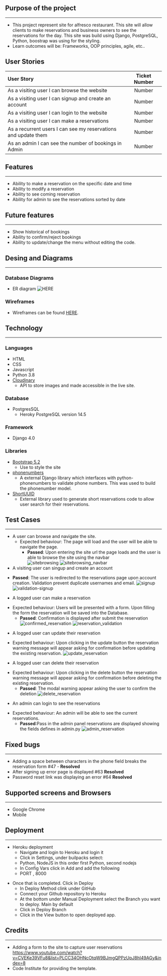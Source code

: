 ## Purpose of the project
___
   * This project represent site for alfresco restaurant. This site will allow clients to make reservations and business owners to see the reservations for the day. This site was build using Django, PostgreSQL, Python, boostrap was using for the styling.
   * Learn outcomes will be: Frameworks, OOP principles, agile, etc..
## User Stories
| User Story                                                                           | Ticket Number |
| :-----------                                                                         | :----:       |
| As a visiting user I can browse the website                                          | Number       |
| As a visiting user I can signup and create an account                                | Number       |
| As a visiting user I can login to the website                                        | Number       |
| As a visiting user I can make a reservations                                         | Number       |
| As a recurrent users I can see my reservations and update them                       | Number       |
| As an admin  I can see the number of bookings in Admin                               | Number       |

## Features
___
   * Ability to make a reservation on the specific date and time
   * Ability to modify a reservation
   * Ability to see coming reservation
   * Ability for admin to see the reservations sorted by date
## Future features
___
   * Show historical of bookings
   * Ability to confirm/reject bookings
   * Ability to update/change the menu without editing the code.
## Desing and Diagrams
___
   ### Database Diagrams
   * ER diagram ![HERE](/assets/images/er_diagram.png)
   ### Wireframes
   * Wireframes can be found [HERE](/assets/wireframes).
   

## Technology
___
   ### Languages
   * HTML
   * CSS
   * Javascript
   * Python 3.8
   * [Cloudinary](https://cloudinary.com/)
     * API to store images and made accessible in the live site.
   ### Database
   * PostgresSQL
     * Heroky PostgreSQL version 14.5
   ### Framework 
   * Django 4.0
   ### Libraries
   * [Bootstrap 5.2](https://getbootstrap.com/docs/5.2/getting-started/introduction/)
     * Use to style the site
   * [phonenumbers](https://django-phonenumber-field.readthedocs.io/en/latest/)
     * A external Django library which interfaces with python-phonenumbers to validate phone numbers. This was used to build the phonenumber model.
   * [ShortUUID](https://pypi.org/project/shortuuid/)
     * External library used to generate short reservations code to allow user search for their reservations. 

## Test Cases 
___
* A user can browse and navigate the site. 
   - Expected behaviour: The page will load and the user will be able to navigate the page. 
      - **Passed**: Upon entering the site url the page loads and the user is able to browse the site using the navbar  
![sitebrowsing](assets/images/testing/sitebrowsing_1.png)
![sitebrowsing_navbar](assets/images/testing/sitebrowsing_navbar.png)
* A visiting user can singup and create an account
- **Passed**: The user is redirected to the reservations page upon account creation. Validation prevent duplicate usernames and email.
      ![signup](/assets/images/testing/signup.png)
      ![validation-signup](/assets/images/testing/validation-signup.png)
* A logged user can make a reservation
- Expected behaviour: Users will be presented with a form. Upon filling the form the reservation will be saved into the Database.
   - **Passed**: Confirmation is displayed after submit the reservation  
      ![confirmed_reservation](/assets/images/testing/confirmed_reservation.png)
      ![reservation_validation](assets/images/testing/reservation_validation.png)
* A logged user can update their reservation
- Expected behaviour: Upon clicking in the update button the reservation warning message will appear asking for confirmation before
updating the existing reservation. 
![update_reservation](assets/images/testing/update_reservation.png)
* A logged user can delete their reservation
- Expected behaviour: Upon clicking in the delete button the reservation warning message will appear asking for confirmation before
deleting the existing reservation. 
   - **Passed**: The modal warning appear asking the user to confirm the deletion 
      ![delete_reservation](assets/images/testing/delete_reservation.png)
* An admin can login to see the reservations
- Expected behaviour: An admin will be able to see the current reservations.
   - **Passed**:Pass in the admin panel reservations are displayed showing the fields defines in admin.py
   ![admin_reservation](assets/images/testing/admin_reservation.png)
## Fixed bugs
___
- Adding a space between characters in the phone field breaks the reservation form #47 - **Resolved**
- After signing up error page is displayed #63 **Resolved**
- Password reset link was displaying an error #64 **Resolved**
## Supported screens and Browsers
___
   - Google Chrome 
   - Mobile 
## Deployment
___
   * Heroku deployment
     - Navigate and login to Heroku and login it 
     - Click in Settings, under builpacks select: 
     - Python, NodeJS in this order first Python, second nodejs 
     - In Config Vars click in Add and add the following
     - PORT , 8000
   - Once that is completed. Click in Deploy
      - In Deploy Method clink under GitHub 
      - Connect your Github repository to Heroku
      - At the bottom under Manual Deployment select the Branch you want to deploy. Main by default
      - Click in Deploy Branch
      - Click in the View button to open deployed app.
## Credits
___
   * Adding a form to the site to capture user reservations https://www.youtube.com/watch?v=CVEKe39VFu8&list=PLCC34OHNcOtqW9BJmgQPPzUpJ8hl49AGy&index=8
   * Code Institute for providing the template.
